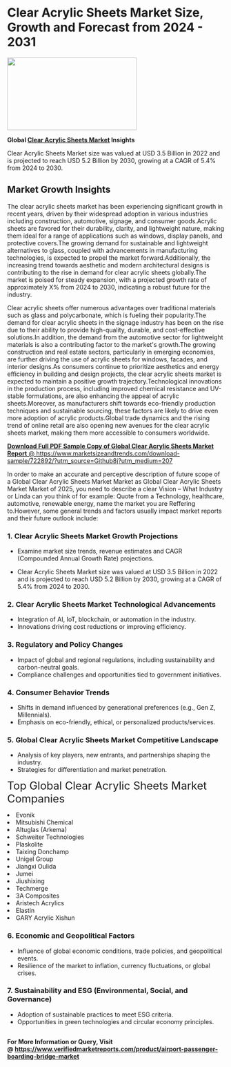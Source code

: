 <H1>Clear Acrylic Sheets Market Size, Growth and Forecast from 2024 - 2031</H1><img class="aligncenter size-medium wp-image-584254" src="https://thirdeyenews.in/wp-content/uploads/2024/09/Global-Market-Research-300x168.jpeg" alt="" width="300" height="168" /><p><strong>Global&nbsp;<a href="https://www.marketsizeandtrends.com/download-sample/722892/?utm_source=Github8j?utm_medium=207">Clear Acrylic Sheets Market</a> Insights</strong></p><p>Clear Acrylic Sheets Market size was valued at USD 3.5 Billion in 2022 and is projected to reach USD 5.2 Billion by 2030, growing at a CAGR of 5.4% from 2024 to 2030.</p><p><h2>Market Growth Insights</h2> <p>The clear acrylic sheets market has been experiencing significant growth in recent years, driven by their widespread adoption in various industries including construction, automotive, signage, and consumer goods.Acrylic sheets are favored for their durability, clarity, and lightweight nature, making them ideal for a range of applications such as windows, display panels, and protective covers.The growing demand for sustainable and lightweight alternatives to glass, coupled with advancements in manufacturing technologies, is expected to propel the market forward.Additionally, the increasing trend towards aesthetic and modern architectural designs is contributing to the rise in demand for clear acrylic sheets globally.The market is poised for steady expansion, with a projected growth rate of approximately X% from 2024 to 2030, indicating a robust future for the industry.</p> <p><a href="download-link"></a></p> <p>Clear acrylic sheets offer numerous advantages over traditional materials such as glass and polycarbonate, which is fueling their popularity.The demand for clear acrylic sheets in the signage industry has been on the rise due to their ability to provide high-quality, durable, and cost-effective solutions.In addition, the demand from the automotive sector for lightweight materials is also a contributing factor to the market's growth.The growing construction and real estate sectors, particularly in emerging economies, are further driving the use of acrylic sheets for windows, facades, and interior designs.As consumers continue to prioritize aesthetics and energy efficiency in building and design projects, the clear acrylic sheets market is expected to maintain a positive growth trajectory.Technological innovations in the production process, including improved chemical resistance and UV-stable formulations, are also enhancing the appeal of acrylic sheets.Moreover, as manufacturers shift towards eco-friendly production techniques and sustainable sourcing, these factors are likely to drive even more adoption of acrylic products.Global trade dynamics and the rising trend of online retail are also opening new avenues for the clear acrylic sheets market, making them more accessible to consumers worldwide.</p> <p><a href="get-more-link"></p><p><span class=""><strong>Download Full PDF Sample Copy of Global Clear Acrylic Sheets Market Report</strong> @ <a href="https://www.marketsizeandtrends.com/download-sample/722892/?utm_source=Github8j?utm_medium=207" target="_blank">https://www.marketsizeandtrends.com/download-sample/722892/?utm_source=Github8j?utm_medium=207</a></span></p><p>In order to make an accurate and perceptive description of future scope of a Global&nbsp;Clear Acrylic Sheets Market Market as Global&nbsp;Clear Acrylic Sheets Market Market of 2025, you need to describe a clear Vision &ndash; What Industry or Linda can you think of for example: Quote from a Technology, healthcare, automotive, renewable energy, name the market you are Reffering to.However, some general trends and factors usually impact market reports and their future outlook include:</p><h3>1.&nbsp;<strong>Clear Acrylic Sheets Market Growth Projections</strong></h3><ul><li>Examine market size trends, revenue estimates and CAGR (Compounded Annual Growth Rate) projections.</li><li><p>Clear Acrylic Sheets Market size was valued at USD 3.5 Billion in 2022 and is projected to reach USD 5.2 Billion by 2030, growing at a CAGR of 5.4% from 2024 to 2030.</p></li></ul><h3>2.&nbsp;<strong>Clear Acrylic Sheets Market Technological Advancements</strong></h3><ul><li>Integration of AI, IoT, blockchain, or automation in the industry.</li><li>Innovations driving cost reductions or improving efficiency.</li></ul><h3>3.&nbsp;<strong>Regulatory and Policy Changes</strong></h3><ul><li>Impact of global and regional regulations, including sustainability and carbon-neutral goals.</li><li>Compliance challenges and opportunities tied to government initiatives.</li></ul><h3>4.&nbsp;<strong>Consumer Behavior Trends</strong></h3><ul><li>Shifts in demand influenced by generational preferences (e.g., Gen Z, Millennials).</li><li>Emphasis on eco-friendly, ethical, or personalized products/services.</li></ul><h3>5.&nbsp;<strong>Global Clear Acrylic Sheets Market Competitive Landscape</strong></h3><ul><li>Analysis of key players, new entrants, and partnerships shaping the industry.</li><li>Strategies for differentiation and market penetration.</li></ul><p data-pm-slice="1 1 []"><span style="color: inherit; font-family: inherit; font-size: 25px;">Top Global Clear Acrylic Sheets Market Companies</span></p><div class="" data-test-id=""><p><li>Evonik</li><li> Mitsubishi Chemical</li><li> Altuglas (Arkema)</li><li> Schweiter Technologies</li><li> Plaskolite</li><li> Taixing Donchamp</li><li> Unigel Group</li><li> Jiangxi Oulida</li><li> Jumei</li><li> Jiushixing</li><li> Techmerge</li><li> 3A Composites</li><li> Aristech Acrylics</li><li> Elastin</li><li> GARY Acrylic Xishun</li></p></div><h3>6.&nbsp;<strong>Economic and Geopolitical Factors</strong></h3><ul><li>Influence of global economic conditions, trade policies, and geopolitical events.</li><li>Resilience of the market to inflation, currency fluctuations, or global crises.</li></ul><h3>7.&nbsp;<strong>Sustainability and ESG (Environmental, Social, and Governance)</strong></h3><ul><li>Adoption of sustainable practices to meet ESG criteria.</li><li>Opportunities in green technologies and circular economy principles.</li></ul><h2><strong style="font-size: 14px;">For More Information or Query, Visit @&nbsp;</strong><a style="background-color: #ffffff; font-size: 14px;" href="https://www.marketsizeandtrends.com/report/clear-acrylic-sheets-market/" target="_blank">https://www.verifiedmarketreports.com/product/airport-passenger-boarding-bridge-market</a></h2>